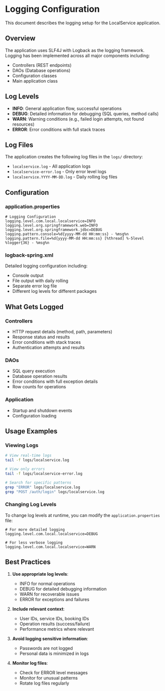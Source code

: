 # Logging Configuration

This document describes the logging setup for the LocalService application.

## Overview

The application uses SLF4J with Logback as the logging framework. Logging has been implemented across all major components including:

- Controllers (REST endpoints)
- DAOs (Database operations)
- Configuration classes
- Main application class

## Log Levels

- **INFO**: General application flow, successful operations
- **DEBUG**: Detailed information for debugging (SQL queries, method calls)
- **WARN**: Warning conditions (e.g., failed login attempts, not found resources)
- **ERROR**: Error conditions with full stack traces

## Log Files

The application creates the following log files in the `logs/` directory:

- `localservice.log` - All application logs
- `localservice-error.log` - Only error level logs
- `localservice.YYYY-MM-DD.log` - Daily rolling log files

## Configuration

### application.properties
```properties
# Logging Configuration
logging.level.com.local.localservice=INFO
logging.level.org.springframework.web=INFO
logging.level.org.springframework.jdbc=DEBUG
logging.pattern.console=%d{yyyy-MM-dd HH:mm:ss} - %msg%n
logging.pattern.file=%d{yyyy-MM-dd HH:mm:ss} [%thread] %-5level %logger{36} - %msg%n
```

### logback-spring.xml
Detailed logging configuration including:
- Console output
- File output with daily rolling
- Separate error log file
- Different log levels for different packages

## What Gets Logged

### Controllers
- HTTP request details (method, path, parameters)
- Response status and results
- Error conditions with stack traces
- Authentication attempts and results

### DAOs
- SQL query execution
- Database operation results
- Error conditions with full exception details
- Row counts for operations

### Application
- Startup and shutdown events
- Configuration loading

## Usage Examples

### Viewing Logs
```bash
# View real-time logs
tail -f logs/localservice.log

# View only errors
tail -f logs/localservice-error.log

# Search for specific patterns
grep "ERROR" logs/localservice.log
grep "POST /auth/login" logs/localservice.log
```

### Changing Log Levels
To change log levels at runtime, you can modify the `application.properties` file:

```properties
# For more detailed logging
logging.level.com.local.localservice=DEBUG

# For less verbose logging
logging.level.com.local.localservice=WARN
```

## Best Practices

1. **Use appropriate log levels**:
   - INFO for normal operations
   - DEBUG for detailed debugging information
   - WARN for recoverable issues
   - ERROR for exceptions and failures

2. **Include relevant context**:
   - User IDs, service IDs, booking IDs
   - Operation results (success/failure)
   - Performance metrics where relevant

3. **Avoid logging sensitive information**:
   - Passwords are not logged
   - Personal data is minimized in logs

4. **Monitor log files**:
   - Check for ERROR level messages
   - Monitor for unusual patterns
   - Rotate log files regularly 